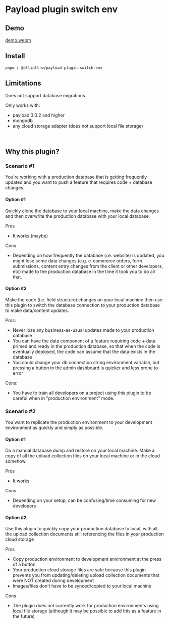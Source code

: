 # Payload plugin switch env

## Demo

[demo.webm](https://github.com/user-attachments/assets/37e889c0-e0e9-472c-bdce-fc7f76166100)


## Install

```
pnpm i @elliott-w/payload-plugin-switch-env
```

## Limitations

Does not support database migrations.

Only works with:

- payload 3.0.2 and higher
- mongodb
- any cloud storage adapter (does not support local file storage)

&nbsp;

## Why this plugin?

### Scenario #1
You're working with a production database that is getting frequently updated and you want to push a feature that requires code + database changes.

#### Option #1
Quickly clone the database to your local machine, make the data changes and then overwrite the production database with your local database.

Pros
- It works (maybe)

Cons
- Depending on how frequently the database (i.e. website) is updated, you might lose some data changes (e.g. e-commerce orders, form submissions, content entry changes from the client or other developers, etc) made to the production database in the time it took you to do all that.

#### Option #2

Make the code (i.e. field structure) changes on your local machine then use this plugin to switch the database connection to your production database to make data/content updates.

Pros:

- Never lose any business-as-usual updates made to your production database
- You can have the data component of a feature requiring code + data primed and ready in the production database, so that when the code is eventually deployed, the code can assume that the data exists in the database
- You could change your db connection string environment variable, but pressing a button in the admin dashboard is quicker and less prone to error

Cons:

- You have to train all developers on a project using this plugin to be careful when in "production environment" mode.


### Scenario #2

You want to replicate the production environment to your development environment as quickly and simply as possible.

#### Option #1

Do a manual database dump and restore on your local machine. Make a copy of all the upload collection files on your local machine or in the cloud somehow.

Pros
- It works

Cons
- Depending on your setup, can be confusing/time consuming for new developers


#### Option #2

Use this plugin to quickly copy your production database to local, with all the upload collection documents still referencing the files in your production cloud storage 

Pros

- Copy production environment to development environment at the press of a button
- Your production cloud storage files are safe because this plugin prevents you from updating/deleting upload collection documents that were NOT created during development
- Images/files don't have to be synced/copied to your local machine

Cons

- The plugin does not currently work for production environments using local file storage (although it may be possible to add this as a feature in the future)

